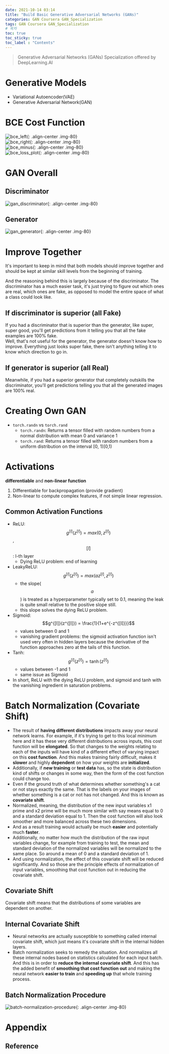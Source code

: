 ```yaml
---
date: 2021-10-14 03:14
title: "Build Basic Generative Adversarial Networks (GANs)"
categories: GAN Coursera GAN_Specialization
tags: GAN Coursera GAN_Specialization
# 목차
toc: true  
toc_sticky: true 
toc_label : "Contents"
---
```


> Generative Adversarial Networks (GANs) Specialization offered by DeepLearning.AI

# Generative Models
- Variational Autoencoder(VAE)
- Generative Adversarial Network(GAN)

# BCE Cost Function
![bce_left](/assets/images/bce_left.png){: .align-center .img-80}  
![bce_right](/assets/images/bce_right.png){: .align-center .img-80}  
![bce_minus](/assets/images/bce_minus.png){: .align-center .img-80}  
![bce_loss_plot](/assets/images/bce_loss_plot.png){: .align-center .img-80}  

# GAN Overall
## Discriminator

![gan_discriminator](/assets/images/gan_discriminator.png){: .align-center .img-80}  

## Generator

![gan_generator](/assets/images/gan_generator.png){: .align-center .img-80}  

# Improve Together
It's important to keep in mind that both models should improve together and should be kept at similar skill levels from the beginning of training.  

And the reasoning behind this is largely because of the discriminator. The discriminator has a much easier task, it's just trying to figure out which ones are real, which ones are fake, as opposed to model the entire space of what a class could look like.

## If discriminator is superior (all Fake)
If you had a discriminator that is superior than the generator, like super, super good, you'll get predictions from it telling you that all the fake examples are 100% fake.   
Well, that's not useful for the generator, the generator doesn't know how to improve. Everything just looks super fake, there isn't anything telling it to know which direction to go in.  

## If generator is superior (all Real)
Meanwhile, if you had a superior generator that completely outskills the discriminator, you'll get predictions telling you that all the generated images are 100% real.

# Creating Own GAN

- `torch.randn` vs `torch.rand`
    - `torch.randn`: Returns a tensor filled with random numbers from a normal distribution with mean 0 and variance 1 
    - `torch.rand`: Returns a tensor filled with random numbers from a uniform distribution on the interval [0, 1)[0,1)

# Activations
**differentiable** and **non-linear function**
1. Differentiable for backpropagation (provide gradient)
2. Non-linear to compute complex features, if not simple linear regression.

## Common Activation Functions
- ReLU:  $$g^{[l]}(z^{[l]}) = max(0, z^{[l]})$$, $$[l]$$: l-th layer
  - Dying ReLU problem: end of learning
- LeakyReLU: $$g^{[l]}(z^{[l]}) = max(az^{[l]}, z^{[l]})$$
  - the slope($$a$$) is treated as a hyperparameter typically set to 0.1, meaning the leak is quite small relative to the positive slope still.
  - this slope solves the dying ReLU problem.
- Sigmoid: $$g^{[l]}(z^{[l]}) = \frac{1}{1+e^{-z^{[l]}}}$$
  - values between 0 and 1
  -  vanishing gradient problems: the sigmoid activation function isn't used very often in hidden layers because the derivative of the function approaches zero at the tails of this function.
- Tanh: $$g^{[l]}(z^{[l]}) = \tanh(z^{[l]})$$
  - values between -1 and 1
  - same issue as Sigmoid
- In short, ReLU with the dying ReLU problem, and sigmoid and tanh with the vanishing ingredient in saturation problems.

# Batch Normalization (Covariate Shift)
-  The result of **having different distributions** impacts away your neural network learns. For example, if it's trying to get to this local minimum here and it has these very different distributions across inputs, this cost function will be **elongated**. So that changes to the weights relating to each of the inputs will have kind of a different effect of varying impact on this **cost function**. And this makes training fairly difficult, makes it **slower** and highly **dependent** on how your weights are **initialized**.
-  Additionally, if **new training** or **test data** has, so the state is distribution kind of shifts or changes in some way, then the form of the cost function could change too.
-  Even if the ground truth of what determines whether something's a cat or not stays exactly the same. That is the labels on your images of whether something is a cat or not has not changed. And this is known as **covariate shift**.
- Normalized, meaning, the distribution of the new input variables x1 prime and x2 prime will be much more similar with say means equal to 0 and a standard deviation equal to 1. Then the cost function will also look smoother and more balanced across these two dimensions.
- And as a result training would actually be much **easier** and potentially much **faster**.
- Additionally, no matter how much the distribution of the raw input variables change, for example from training to test, the mean and standard deviation of the normalized variables will be normalized to the same place. So around a mean of 0 and a standard deviation of 1.
- And using normalization, the effect of this covariate shift will be reduced significantly. And so those are the principle effects of normalization of input variables, smoothing that cost function out in reducing the covariate shift.

## Covariate Shift
Covariate shift means that the distributions of some variables are dependent on another.

## Internal Covariate Shift
- Neural networks are actually susceptible to something called internal covariate shift, which just means it's covariate shift in the internal hidden layers.
- Batch normalization seeks to remedy the situation. And normalizes all these internal nodes based on statistics calculated for each input batch. And this is in order to **reduce the internal covariate shift**. And this has the added benefit of **smoothing that cost function out** and making the neural network **easier to train** and **speeding up** that whole training process.

## Batch Normalization Procedure

![batch-normalization-procedure](/assets/images/batch-normalization-procedure.png){: .align-center .img-80}  

# Appendix
## Reference